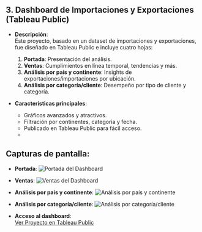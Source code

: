 ## **3. Dashboard de Importaciones y Exportaciones (Tableau Public)**

- **Descripción**:  
  Este proyecto, basado en un dataset de importaciones y exportaciones, fue diseñado en Tableau Public e incluye cuatro hojas:
  1. **Portada**: Presentación del análisis.
  2. **Ventas**: Cumplimientos en línea temporal, tendencias y más.
  3. **Análisis por país y continente**: Insights de exportaciones/importaciones por ubicación.
  4. **Análisis por categoría/cliente**: Desempeño por tipo de cliente y categoría.

- **Características principales**:  
  - Gráficos avanzados y atractivos.  
  - Filtración por continentes, categoria y fecha.  
  - Publicado en Tableau Public para fácil acceso.
  - 
## **Capturas de pantalla**:
- **Portada**:
  ![Portada del Dashboard](https://github.com/Lautaro-Falco/Portfolio-Data-Analytics/blob/main/Tableau_Project/Portada%20Tableau.jpg)

- **Ventas**:
  ![Ventas del Dashboard](https://github.com/Lautaro-Falco/Portfolio-Data-Analytics/blob/main/Tableau_Project/Ventas%20Tableau.jpg)

- **Análisis por país y continente**:
  ![Análisis por país y continente](https://github.com/Lautaro-Falco/Portfolio-Data-Analytics/blob/main/Tableau_Project/Pais%20Continente%20Tableau.jpg)

- **Análisis por categoría/cliente**:
  ![Análisis por categoría/cliente](https://github.com/Lautaro-Falco/Portfolio-Data-Analytics/blob/main/Tableau_Project/Categoria%20Cliente%20Tableau.jpg)

- **Acceso al dashboard**:  
  [Ver Proyecto en Tableau Public](https://public.tableau.com/profile/tu-enlace)

